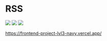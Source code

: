 # RSS

<a href="https://codeclimate.com/github/evgeniya-osmakova/frontend-project-lvl3/maintainability"><img src="https://api.codeclimate.com/v1/badges/fb5f85a2274387def7ad/maintainability" /></a> <a href="https://github.com/evgeniya-osmakova/frontend-project-lvl3/actions"><img src="https://github.com/evgeniya-osmakova/frontend-project-lvl3/workflows/Node%20CI/badge.svg" /></a> <a href="https://codeclimate.com/github/evgeniya-osmakova/frontend-project-lvl3/test_coverage"><img src="https://api.codeclimate.com/v1/badges/fb5f85a2274387def7ad/test_coverage" /></a>

https://frontend-project-lvl3-navy.vercel.app/

